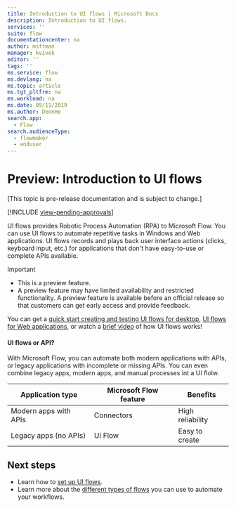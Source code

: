 ```yaml
---
title: Introduction to UI flows | Microsoft Docs
description: Introduction to UI flows.
services: ''
suite: flow
documentationcenter: na
author: msftman
manager: kvivek
editor: ''
tags: ''
ms.service: flow
ms.devlang: na
ms.topic: article
ms.tgt_pltfrm: na
ms.workload: na
ms.date: 09/11/2019
ms.author: DeonHe
search.app: 
  - Flow
search.audienceType: 
  - flowmaker
  - enduser
---
```

# Preview: Introduction to UI flows

[This topic is pre-release documentation and is subject to change.]

[!INCLUDE [view-pending-approvals](../includes/cc-rebrand.md)]

UI flows provides Robotic Process Automation (RPA) to Microsoft Flow. You can use UI flows to automate repetitive tasks in Windows and Web applications. UI flows records and plays back user interface actions (clicks, keyboard input, etc.) for applications that don't have easy-to-use or complete APIs available.

>[!IMPORTANT]
> - This is a preview feature.
> - A preview feature may have limited availability and restricted functionality. A preview feature is available before an official release so that customers can get early access and provide feedback.

<!--## UI flows overview

You will find your UI flows alongside automated, button, scheduled and business process flows in **My flows** tab. -->

You can get a [quick start creating and testing UI flows for desktop](create-desktop.md), [UI flows for Web applications](create-web.md), or watch a [brief video](https://youtu.be/hCuxuUaGC6Y) of how UI flows works!  

<!-- ![UI flows overview](../media/overview-ui-flows/4b8017d4074862ae72aa96bbd60ec476.png "UI flows overview")  -->


#### UI flows or API?

With Microsoft Flow, you can automate both modern applications with APIs, or legacy applications with incomplete or missing APIs. You can even combine legacy apps, modern apps, and manual processes int a UI flolw.

| **Application type**      | **Microsoft Flow feature** | **Benefits**     |
|---------------------------|----------------------------|------------------|
| Modern apps with APIs| Connectors                 | High reliability |
| Legacy apps (no APIs)          | UI Flow                    | Easy to create   |


## Next steps

- Learn how to [set up UI flows](setup.md). 
- Learn more about the [different types of flows](..\getting-started.md#types-of-flows) you can use to automate your workflows.


